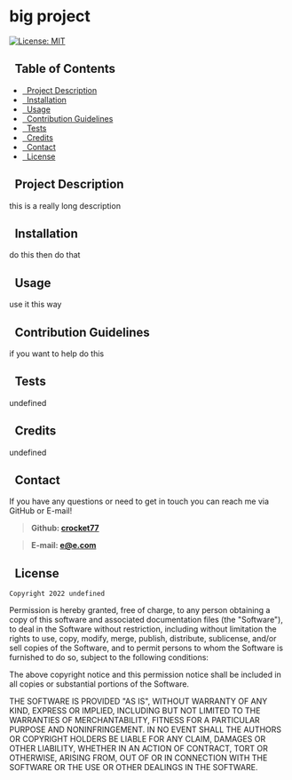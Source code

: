 
# big project
  

[![License: MIT](https://img.shields.io/badge/License-MIT-yellow.svg)](https://opensource.org/licenses/MIT)

## &nbsp; Table of Contents
- [&nbsp; Project Description](#project-description)
- [&nbsp; Installation](#installation)
- [&nbsp; Usage](#usage)
- [&nbsp; Contribution Guidelines](#contribution-guidelines)
- [&nbsp; Tests](#tests)
- [&nbsp; Credits](#credits)
- [&nbsp; Contact](#contact)
- [&nbsp; License](#license)

## &nbsp; Project Description
this is a really long description

## &nbsp; Installation
do this then do that

## &nbsp; Usage
use it this way

## &nbsp; Contribution Guidelines
if you want to help do this

## &nbsp; Tests
undefined

## &nbsp; Credits
undefined

## &nbsp; Contact
If you have any questions or need to get in touch you can reach me via GitHub or E-mail!

>**Github: [crocket77](https://github.com/crocket77)**

>**E-mail: [e@e.com](mailto:e@e.com)**

## &nbsp; License
	Copyright 2022 undefined

Permission is hereby granted, free of charge, to any person obtaining a copy of this software and associated documentation files (the "Software"), to deal in the Software without restriction, including without limitation the rights to use, copy, modify, merge, publish, distribute, sublicense, and/or sell copies of the Software, and to permit persons to whom the Software is furnished to do so, subject to the following conditions:

The above copyright notice and this permission notice shall be included in all copies or substantial portions of the Software.

THE SOFTWARE IS PROVIDED "AS IS", WITHOUT WARRANTY OF ANY KIND, EXPRESS OR IMPLIED, INCLUDING BUT NOT LIMITED TO THE WARRANTIES OF MERCHANTABILITY, FITNESS FOR A PARTICULAR PURPOSE AND NONINFRINGEMENT. IN NO EVENT SHALL THE AUTHORS OR COPYRIGHT HOLDERS BE LIABLE FOR ANY CLAIM, DAMAGES OR OTHER LIABILITY, WHETHER IN AN ACTION OF CONTRACT, TORT OR OTHERWISE, ARISING FROM, OUT OF OR IN CONNECTION WITH THE SOFTWARE OR THE USE OR OTHER DEALINGS IN THE SOFTWARE.
	
